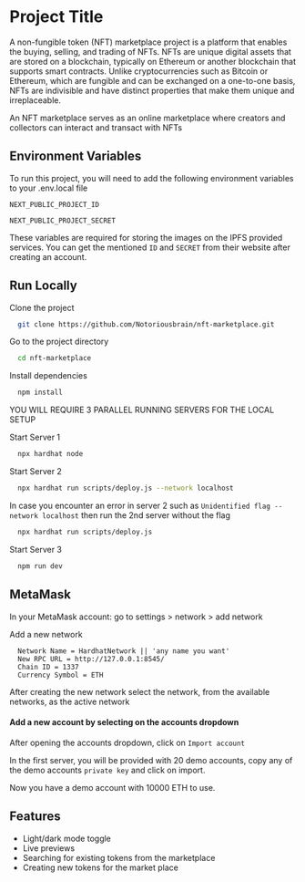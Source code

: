 
# Project Title

A non-fungible token (NFT) marketplace project is a platform that enables the buying, selling, and trading of NFTs. NFTs are unique digital assets that are stored on a blockchain, typically on Ethereum or another blockchain that supports smart contracts. Unlike cryptocurrencies such as Bitcoin or Ethereum, which are fungible and can be exchanged on a one-to-one basis, NFTs are indivisible and have distinct properties that make them unique and irreplaceable.

An NFT marketplace serves as an online marketplace where creators and collectors can interact and transact with NFTs


## Environment Variables

To run this project, you will need to add the following environment variables to your .env.local file

`NEXT_PUBLIC_PROJECT_ID`

`NEXT_PUBLIC_PROJECT_SECRET`

These variables are required for storing the images on the IPFS provided services.
You can get the mentioned `ID` and `SECRET` from their website after creating an account.
## Run Locally

Clone the project

```bash
  git clone https://github.com/Notoriousbrain/nft-marketplace.git
```

Go to the project directory

```bash
  cd nft-marketplace
```

Install dependencies

```bash
  npm install
```

YOU WILL REQUIRE 3 PARALLEL RUNNING SERVERS FOR THE LOCAL SETUP

Start Server 1

```bash
  npx hardhat node
```

Start Server 2

```bash
  npx hardhat run scripts/deploy.js --network localhost
```

In case you encounter an error in server 2 such as ```Unidentified flag --network localhost``` then run the 2nd server without the flag

```bash
  npx hardhat run scripts/deploy.js
```

Start Server 3

```bash
  npm run dev
```
## MetaMask
In your MetaMask account: go to settings > network > add network

Add a new network

```
  Network Name = HardhatNetwork || 'any name you want'
  New RPC URL = http://127.0.0.1:8545/
  Chain ID = 1337
  Currency Symbol = ETH
```

After creating the new network select the network, from the available networks, as the active network

#### Add a new account by selecting on the accounts dropdown
After opening the accounts dropdown, click on `Import account`

In the first server, you will be provided with 20 demo accounts, copy any of the demo accounts `private key` and click on import. 

Now you have a demo account with 10000 ETH <Not original ETH> to use.
## Features

- Light/dark mode toggle
- Live previews
- Searching for existing tokens from the marketplace
- Creating new tokens for the market place

